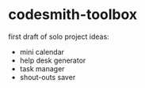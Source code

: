 # codesmith-toolbox

first draft of solo project ideas:
- mini calendar
- help desk generator
- task manager
- shout-outs saver